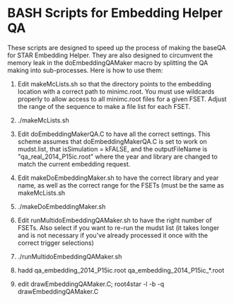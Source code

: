 # BASH Scripts for Embedding Helper QA

These scripts are designed to speed up the process of making the baseQA for
STAR Embedding Helper. They are also designed to circumvent the memory leak in
the doEmbeddingQAMaker macro by splitting the QA making into sub-processes.
Here is how to use them:

1) Edit makeMcLists.sh so that the directory points to the embedding location
with a correct path to minimc.root. You must use wildcards properly to allow
access to all minimc.root files for a given FSET. Adjust the range of the
sequence to make a file list for each FSET.

2) ./makeMcLists.sh

3) Edit doEmbeddingMakerQA.C to have all the correct settings. This scheme
assumes that doEmbeddingMakerQA.C is set to work on mudst.list, that
isSimulation = kFALSE, and the outputFileName is "qa\_real\_2014\_P15ic.root"
where the year and library are changed to match the current embedding request.

4) Edit makeDoEmbeddingMaker.sh to have the correct library and year name, as
well as the correct range for the FSETs (must be the same as makeMcLists.sh

5) ./makeDoEmbeddingMaker.sh

6) Edit runMultidoEmbeddingQAMaker.sh to have the right number of FSETs. Also
select if you want to re-run the mudst list (it takes longer and is not
necessary if you've already processed it once with the correct trigger
selections)

7) ./runMultidoEmbeddingQAMaker.sh

8) hadd qa\_embedding\_2014\_P15ic.root qa\_embedding\_2014\_P15ic\_\*.root

9) edit drawEmbeddingQAMaker.C; root4star -l -b -q drawEmbeddingQAMaker.C
